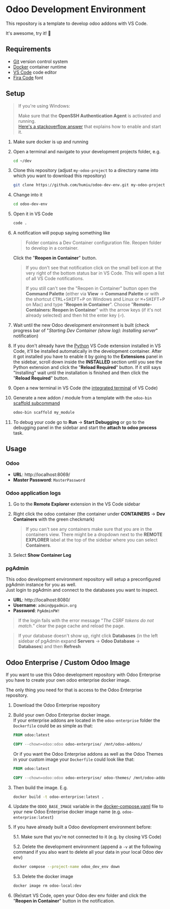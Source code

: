 # Odoo Development Environment

This repository is a template to develop odoo addons with VS Code.

It's awesome, try it! 🎉

## Requirements

- [Git](https://git-scm.com/) version control system
- [Docker](https://www.docker.com/products/docker-desktop) container runtime
- [VS Code](https://code.visualstudio.com/) code editor
- [Fira Code](https://github.com/tonsky/FiraCode#download--install) font

## Setup

> If you're using Windows:
>
> Make sure that the **OpenSSH Authentication Agent** is activated and running.  
> [Here's a stackoverflow answer](https://stackoverflow.com/questions/18683092/how-to-run-ssh-add-on-windows/40720527#:~:text=Update%202019%20-%20A%20better%20solution%20if%20you%27re%20using%20Windows%2010) that explains how to enable and start it.

1. Make sure docker is up and running

2. Open a terminal and navigate to your development projects folder, e.g.

   ```bash
   cd ~/dev
   ```

3. Clone this repository (adjust `my-odoo-project` to a directory name into which you want to download this repository)

   ```bash
   git clone https://github.com/humiu/odoo-dev-env.git my-odoo-project
   ```

4. Change into it

   ```bash
   cd odoo-dev-env
   ```

5. Open it in VS Code

   ```bash
   code .
   ```

6. A notification will popup saying something like

   > Folder contains a Dev Container configuration file. Reopen folder to develop in a container.

   Click the "**Reopen in Container**" button.

   > If you don't see that notification click on the small bell icon at the very right of the bottom status bar in VS Code. This will open a list of all VS Code notifications.
   >
   > If you still can't see the "Reopen in Container" button open the **Command Palette** (either via **View** → **Command Palette** or with the shortcut <kbd>CTRL</kbd>+<kbd>SHIFT</kbd>+<kbd>P</kbd> on Windows and Linux or <kbd>⌘</kbd>+<kbd>SHIFT</kbd>+<kbd>P</kbd> on Mac) and type "**Reopen in Container**". Choose "**Remote-Containers: Reopen in Container**" with the arrow keys (if it's not already selected) and then hit the enter key (<kbd>⏎</kbd>).

7. Wait until the new Odoo development environment is built (check progress bar of "_Starting Dev Container (show log): Installing server_" notification)

8. If you don't already have the [Python](https://marketplace.visualstudio.com/items?itemName=ms-python.python) VS Code extension installed in VS Code, it'll be installed automatically in the development container. After it got installed you have to enable it by going to the **Extensions** panel in the sidebar, scroll down inside the **INSTALLED** section until you see the Python extension and click the "**Reload Required**" button. If it still says "Installing" wait until the installation is finished and then click the "**Reload Required**" button.

9. Open a new terminal in VS Code (the [integrated terminal](https://code.visualstudio.com/docs/editor/integrated-terminal) of VS Code)

10. Generate a new addon / module from a template with the `odoo-bin` [scaffold subcommand](https://www.odoo.com/documentation/15.0/developer/misc/other/cmdline.html#scaffolding)

    ```bash
    odoo-bin scaffold my_module
    ```

11. To debug your code go to **Run** → **Start Debugging** or go to the debugging panel in the sidebar and start the **attach to odoo process** task.

## Usage

### Odoo

- **URL**: http://localhost:8069/
- **Master Password**: `MasterPassword`

### Odoo application logs

1. Go to the **Remote Explorer** extension in the VS Code sidebar

2. Right click the odoo container (the container under **CONTAINERS** → **Dev Containers** with the green checkmark)

   > If you can't see any containers make sure that you are in the containers view. There might be a dropdown next to the **REMOTE EXPLORER** label at the top of the sidebar where you can select **Containers**.

3. Select **Show Container Log**

### pgAdmin

This odoo development environment repository will setup a preconfigured pgAdmin instance for you as well.  
Just login to pgAdmin and connect to the databases you want to inspect.

- **URL**: http://localhost:8080/
- **Username**: `admin@pgadmin.org`
- **Password**: `PgAdminPW!`

> If the login fails with the error message "_The CSRF tokens do not match._" clear the page cache and reload the page.

> If your database doesn't show up, right click **Databases** (in the left sidebar of pgAdmin expand **Servers** → **Odoo Database** → **Databases**) and then **Refresh**

## Odoo Enterprise / Custom Odoo Image

If you want to use this Odoo development repository with Odoo Enterprise you have to create your own odoo enterprise docker image.

The only thing you need for that is access to the Odoo Enterprise repository.

1.  Download the Odoo Enterprise repository

2.  Build your own Odoo Enterprise docker image.  
    If your enterprise addons are located in the `odoo-enterprise` folder the `Dockerfile` could be as simple as that:

    ```Dockerfile
    FROM odoo:latest

    COPY --chown=odoo:odoo odoo-enterprise/ /mnt/odoo-addons/
    ```

    Or if you want the Odoo Enterprise addons as well as the Odoo Themes in your custom image your `Dockerfile` could look like that:

    ```Dockerfile
    FROM odoo:latest

    COPY --chown=odoo:odoo odoo-enterprise/ odoo-themes/ /mnt/odoo-addons/
    ```

3.  Then build the image. E.g.

    ```bash
    docker build -t odoo-enterprise:latest .
    ```

4.  Update the `ODOO_BASE_IMAGE` variable in the [docker-compose.yaml](./.devcontainer/docker-compose.yaml) file to your new Odoo Enterprise docker image name (e.g. `odoo-enterprise:latest`)

5.  If you have already built a Odoo development environment before:

    5.1. Make sure that you're not connected to it (e.g. by closing VS Code)

    5.2. Delete the development environment (append a `-v` at the following command if you also want to delete all your data in your local Odoo dev env)

    ```bash
    docker compose --project-name odoo_dev_env down
    ```

    5.3. Delete the docker image

    ```bash
    docker image rm odoo-local:dev
    ```

6.  (Re)start VS Code, open your Odoo dev env folder and click the "**Reopen in Container**" button in the notification.
